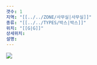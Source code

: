 ```yaml
---
갯수: 1
지역: "[[../../ZONE/사무실|사무실]]"
종류: "[[../../TYPES/박스|박스]]"
위치: "[[G|G]]"
상세위치: 
설명: 
---
```

![](http://192.168.50.22/images/240608_IMG_0224.jpg)